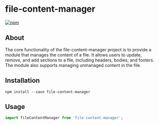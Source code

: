 # file-content-manager

[![npm](https://img.shields.io/npm/v/file-content-manager.svg?label=npm%20version)](https://www.npmjs.com/package/file-content-manager)

<!-- Get badges from http://shields.io/
[![Linux Build Status](https://img.shields.io/circleci/project/github/GITHUB-USERNAME/PACKAGE-ID/master.svg?label=linux%20build)](https://circleci.com/gh/GITHUB-USERNAME/PACKAGE-ID/tree/master)
[![Windows Build Status](https://img.shields.io/appveyor/ci/GITHUB-USERNAME/PACKAGE-ID/master.svg?label=windows%20build)](https://ci.appveyor.com/project/GITHUB-USERNAME/PACKAGE-ID/branch/master)
[![Code Coverage](https://img.shields.io/coveralls/github/GITHUB-USERNAME/PACKAGE-ID/master.svg)](https://coveralls.io/github/GITHUB-USERNAME/PACKAGE-ID?branch=master)
-->

## About

The core functionality of the file-content-manager project is to provide a module that manages the content of
a file. It allows users to update, remove, and add sections to a file, including headers, bodies, and footers.
The module also supports managing unmanaged content in the file.

<!--
## Features

- ITEM 1
- ITEM 2
- ITEM 3
- ...
-->

## Installation

`npm install --save file-content-manager`

## Usage

```js
import fileContentManager from 'file-content-manager';
```

